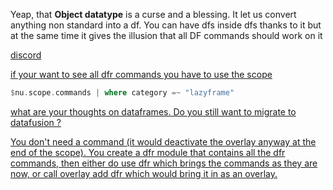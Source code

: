 
Yeap, that **Object datatype** is a curse and a blessing. It let us convert anything non standard into a df. You can have dfs inside dfs thanks to it but at the same time it gives the illusion that all DF commands should work on it

[discord](https://discord.com/channels/601130461678272522/683070703716925568/987336961926791208)

[if your want to see all dfr commands you have to use the scope](https://discord.com/channels/601130461678272522/683070703716925568/985489091179188284)

```rust
$nu.scope.commands | where category =~ "lazyframe"
```

[what are your thoughts on dataframes. Do you still want to migrate to datafusion ?](https://discord.com/channels/601130461678272522/683070703716925568/982368444269862972)

[You don't need a command (it would deactivate the overlay anyway at the end of the scope). You create a dfr module that contains all the dfr commands, then either do use dfr which brings the commands as they are now, or call overlay add dfr which would bring it in as an overlay.](https://discord.com/channels/601130461678272522/683070703716925568/982401998299201576)
